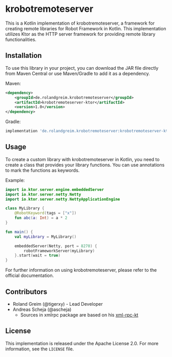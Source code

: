 # krobotremoteserver

This is a Kotlin implementation of krobotremoteserver, a framework for creating remote libraries for Robot Framework in Kotlin. This implementation utilizes Ktor as the HTTP server framework for providing remote library functionalities.

## Installation

To use this library in your project, you can download the JAR file directly from Maven Central or use Maven/Gradle to add it as a dependency.

Maven:

```xml
<dependency>
    <groupId>de.rolandgreim.krobotremoteserver</groupId>
    <artifactId>krobotremoteserver-ktor</artifactId>
    <version>1.0</version>
</dependency>
```

Gradle:

```groovy
implementation 'de.rolandgreim.krobotremoteserver:krobotremoteserver-ktor:1.0'
```

## Usage

To create a custom library with krobotremoteserver in Kotlin, you need to create a class that provides your library functions. You can use annotations to mark the functions as keywords.

Example:

```kotlin
import io.ktor.server.engine.embeddedServer
import io.ktor.server.netty.Netty
import io.ktor.server.netty.NettyApplicationEngine

class MyLibrary {
    @RobotKeyword(tags = ["x"])
    fun abc(a: Int) = a * 2
}

fun main() {
    val myLibrary = MyLibrary()

    embeddedServer(Netty, port = 8270) {
        robotFrameworkServer(myLibrary)
    }.start(wait = true)
}
```

For further information on using krobotremoteserver, please refer to the official documentation.

## Contributors

- Roland Greim (@tigerxy) - Lead Developer
- Andreas Scheja (@ascheja)
    - Sources in xmlrpc package are based on his [xml-rpc-kt](https://github.com/ascheja/xml-rpc-kt)

## License

This implementation is released under the Apache License 2.0. For more information, see the `LICENSE` file.

